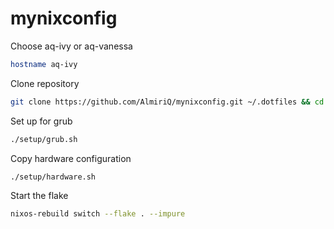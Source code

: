 # mynixconfig
Choose aq-ivy or aq-vanessa
```bash
hostname aq-ivy
```
Clone repository
```bash
git clone https://github.com/AlmiriQ/mynixconfig.git ~/.dotfiles && cd ~/.dotfiles
```
Set up for grub
```bash
./setup/grub.sh
```
Copy hardware configuration
```bash
./setup/hardware.sh
```
Start the flake
```bash
nixos-rebuild switch --flake . --impure
```
